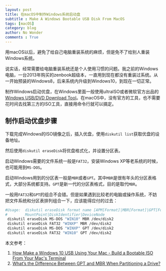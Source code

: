 ```yaml
---
layout: post
title: 在macOS中制作Windows系统启动盘
subtitle : Make A Windows Bootable USB Disk From MacOS
tags: [macOS]
category: blog
author: No Wonder
comments : True
---
```


用macOS以后，避免了给自己电脑重装系统的麻烦，但是免不了给别人重装Windows系统。

说实话，经常需要给电脑重装系统还是个人使用习惯的问题。我之前的Windows电脑，一台2013年购买的zenbook超级本，一直用到现在都没有重装过系统。从一开始预装的Windows8，后来系统内升级到Windows10，到现在一切正常。

制作Windows启动优盘，在Windows里面一般使用ultraISO或者微软官方出品的[Windows USB/DVD Download Tool](https://www.microsoft.com/en-us/download/windows-usb-dvd-download-tool)。在macOS中，没有官方的工具，也不需要花时间去找第三方的ISO工具，直接用命令行就可以搞定。

## 制作启动优盘步骤

下载完成Windows的ISO镜像之后，插入优盘，使用`diskutil list`获取优盘的设备地址。

然后使用`diskutil eraseDisk`将优盘格式化，并设置分区表。

启动Windows需要的文件系统一般是`FAT32`，安装Windows XP等老系统的时候，也可能用到`MS-DOS`。

启动Windows用到的分区表一般是`MBR`或者`GPT`。其中`MBR`是很有年头的分区表格式，大部分系统都支持。`GPT`是新一代的分区表格式，目的是取代`MBR`。

一般用`FAT32`和`GPT`的组合不会错。但是如果遇到比较老的电脑或操作系统，不妨把文件系统和分区表排列组合一下，应该能得应付的过去：

```bash
#Usage:  diskutil eraseDisk format name [APM[Format]|MBR[Format]|GPT[Format]]
#        MountPoint|DiskIdentifier|DeviceNode
 diskutil eraseDisk MS-DOS "WIN10" MBR /dev/disk2
 diskutil eraseDisk FAT32 "WINXP" MBR /dev/disk2
 diskutil eraseDisk MS-DOS "WINXP" GPT /dev/disk2
 diskutil eraseDisk FAT32 "WIN10" GPT /dev/disk2
```

本文参考：

1. [How Make a Windows 10 USB Using Your Mac - Build a Bootable ISO From Your Mac's Terminal](https://www.freecodecamp.org/news/how-make-a-windows-10-usb-using-your-mac-build-a-bootable-iso-from-your-macs-terminal/)
2. [What’s the Difference Between GPT and MBR When Partitioning a Drive?](https://www.howtogeek.com/193669/whats-the-difference-between-gpt-and-mbr-when-partitioning-a-drive/)
